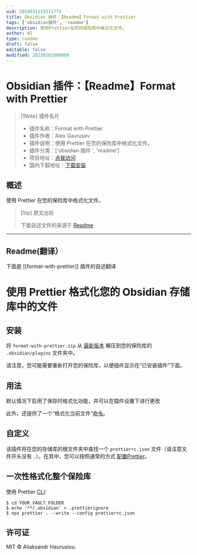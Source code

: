 ```yaml
---
uid: 2024031219311774
title: Obsidian 插件：【Readme】Format with Prettier
tags: ['obsidian插件', 'readme']
description: 使用Prettier在您的保险库中格式化文件。
author: AI
type: readme
draft: false
editable: false
modified: 20230101000000
---
```


# Obsidian 插件：【Readme】Format with Prettier

> [!Note] 插件名片
> - 插件名称：Format with Prettier
> - 插件作者：Alex Gavrusev
> - 插件说明：使用 Prettier 在您的保险库中格式化文件。
> - 插件分类：['obsidian 插件 ', 'readme']
> - 项目地址：[点我访问](https://github.com/alexgavrusev/obsidian-format-with-prettier)
> - 国内下载地址：[下载安装](https://pkmer.cn/products/plugin/pluginMarket/?format-with-prettier)

## 概述

使用 Prettier 在您的保险库中格式化文件。

> [!tip] 原文出处
>
>下面自述文件的来源于 [Readme](https://ghproxy.net/https://raw.githubusercontent.com/alexgavrusev/obsidian-format-with-prettier/master/README.md)

---

## Readme(翻译）

下面是 [[format-with-prettier]] 插件的自述翻译

# 使用 Prettier 格式化您的 Obsidian 存储库中的文件

## 安装

将 `format-with-prettier.zip` 从 [最新版本](https://github.com/alexgavrusev/obsidian-format-with-prettier/releases/latest) 解压到您的保险库的 `.obsidian/plugins` 文件夹中。

请注意，您可能需要重新打开您的保险库，以便插件显示在“已安装插件”下面。

## 用法

默认情况下启用了保存时格式化功能，并可以在插件设置下进行更改

此外，还提供了一个“格式化当前文件”[命令](https://help.obsidian.md/Plugins/Command+palette)。

## 自定义

该插件将在您的存储库的根文件夹中查找一个 `prettierrc.json` 文件（请注意文件开头没有 `.`）。在其中，您可以按照通常的方式 [配置Prettier](https://prettier.io/docs/en/configuration)。

## 一次性格式化整个保险库

使用 Prettier [CLI](https://prettier.io/docs/en/cli):

```console
$ cd YOUR_VAULT_FOLDER
$ echo '**/.obsidian' > .prettierignore
$ npx prettier . --write --config prettierrc.json
```

## 许可证

MIT © Aliaksandr Haurusiou.
